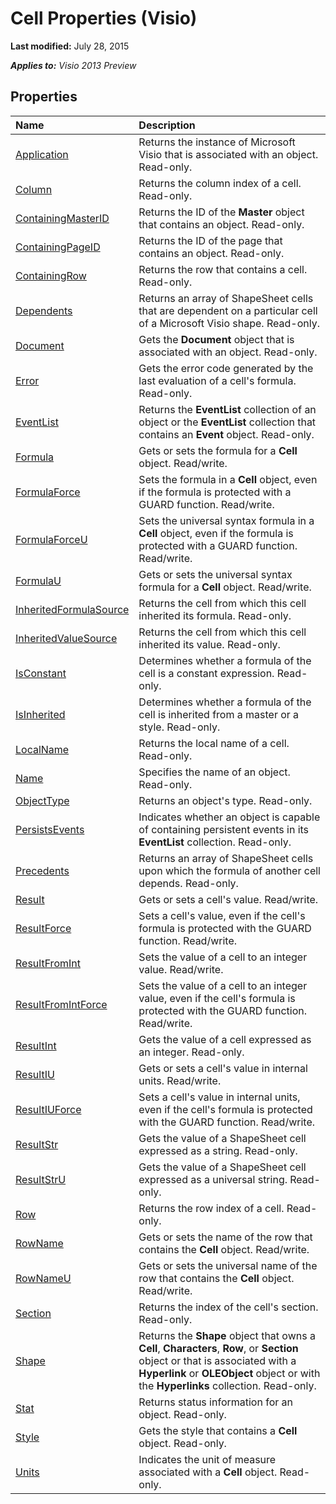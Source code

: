
# Cell Properties (Visio)

 **Last modified:** July 28, 2015

 _**Applies to:** Visio 2013 Preview_

## Properties



|**Name**|**Description**|
|:-----|:-----|
| [Application](ec2bd6fb-5c24-acf2-7324-e8db42d903a9.md)|Returns the instance of Microsoft Visio that is associated with an object. Read-only.|
| [Column](4850bc13-96dc-bb68-8c92-476fc430d969.md)|Returns the column index of a cell. Read-only.|
| [ContainingMasterID](1daba8ed-69cd-2c80-8534-ba9fc4956292.md)|Returns the ID of the  **Master** object that contains an object. Read-only.|
| [ContainingPageID](0d4c97cc-d84e-c13e-759b-8805114d191e.md)|Returns the ID of the page that contains an object. Read-only.|
| [ContainingRow](ebe3f83c-6c97-c652-70d1-fb1197873ffb.md)|Returns the row that contains a cell. Read-only.|
| [Dependents](99a1502b-c847-6836-2470-178b595345f9.md)|Returns an array of ShapeSheet cells that are dependent on a particular cell of a Microsoft Visio shape. Read-only.|
| [Document](170f93ef-d60f-c683-a840-f2168479a80d.md)|Gets the  **Document** object that is associated with an object. Read-only.|
| [Error](8c2966b7-f734-cb3a-7bc0-24c2d9575125.md)|Gets the error code generated by the last evaluation of a cell's formula. Read-only.|
| [EventList](d88186f6-ecf6-c645-5250-46e07862a745.md)|Returns the  **EventList** collection of an object or the **EventList** collection that contains an **Event** object. Read-only.|
| [Formula](36636047-9ee7-d461-92fb-0b36853e3201.md)|Gets or sets the formula for a  **Cell** object. Read/write.|
| [FormulaForce](bce2a3c8-eaac-42dc-3a7f-c4838ed6518b.md)|Sets the formula in a  **Cell** object, even if the formula is protected with a GUARD function. Read/write.|
| [FormulaForceU](386003e3-b9e9-4c35-ac14-55bdb8da4375.md)|Sets the universal syntax formula in a  **Cell** object, even if the formula is protected with a GUARD function. Read/write.|
| [FormulaU](931490f6-938c-f783-eb2f-a67505187c90.md)|Gets or sets the universal syntax formula for a  **Cell** object. Read/write.|
| [InheritedFormulaSource](62aedef3-06b1-2fc3-5fd2-03f77668548f.md)|Returns the cell from which this cell inherited its formula. Read-only.|
| [InheritedValueSource](1ffa8293-80a9-a43b-c6e1-b90cb2648efa.md)|Returns the cell from which this cell inherited its value. Read-only.|
| [IsConstant](ed17029d-9044-d6fe-aac0-81fd8ac74b56.md)|Determines whether a formula of the cell is a constant expression. Read-only.|
| [IsInherited](e68ef657-64dc-2e8e-d21f-d8ff5566a12d.md)|Determines whether a formula of the cell is inherited from a master or a style. Read-only.|
| [LocalName](596bf196-6bbc-32f0-e508-03cdf4969a7f.md)|Returns the local name of a cell. Read-only.|
| [Name](293cfa05-7eb8-98d2-0080-378df17a4408.md)|Specifies the name of an object. Read-only.|
| [ObjectType](9abf9d16-e996-2283-5caf-0767b9fdd0a4.md)|Returns an object's type. Read-only.|
| [PersistsEvents](08e3095e-37ef-65f1-7109-b2f9deeeec14.md)|Indicates whether an object is capable of containing persistent events in its  **EventList** collection. Read-only.|
| [Precedents](4461b45a-6fd6-4376-f8b2-4d8a9597111a.md)|Returns an array of ShapeSheet cells upon which the formula of another cell depends. Read-only.|
| [Result](5d97f8e7-0bb4-7334-8cf0-7fb3860fbc2b.md)|Gets or sets a cell's value. Read/write.|
| [ResultForce](96579953-05f2-edf5-02d6-54ef0e632215.md)|Sets a cell's value, even if the cell's formula is protected with the GUARD function. Read/write.|
| [ResultFromInt](1fb4b39b-b868-64b1-1952-405045a11d6f.md)|Sets the value of a cell to an integer value. Read/write.|
| [ResultFromIntForce](e22b2479-a55f-c08b-4d2b-18f8225900fa.md)|Sets the value of a cell to an integer value, even if the cell's formula is protected with the GUARD function. Read/write.|
| [ResultInt](f3e2ef7d-cde1-a0d4-3d02-f5bf329cd0c3.md)|Gets the value of a cell expressed as an integer. Read-only.|
| [ResultIU](4d752d78-e112-bb45-08c7-5411d7d79beb.md)|Gets or sets a cell's value in internal units. Read/write.|
| [ResultIUForce](ae26cf67-5f4c-6431-82ad-0866eac0fabd.md)|Sets a cell's value in internal units, even if the cell's formula is protected with the GUARD function. Read/write.|
| [ResultStr](f5d1236b-2596-298c-1ad4-6e19f5c32ef4.md)|Gets the value of a ShapeSheet cell expressed as a string. Read-only.|
| [ResultStrU](2a2fc8c9-eb2c-6c49-9af6-abc120bbd610.md)|Gets the value of a ShapeSheet cell expressed as a universal string. Read-only.|
| [Row](b31b981d-8034-db03-b7db-06eb98ac744b.md)|Returns the row index of a cell. Read-only.|
| [RowName](4f5f57f9-c147-5991-c3f0-2caad2993d77.md)|Gets or sets the name of the row that contains the  **Cell** object. Read/write.|
| [RowNameU](3c73ed3d-851f-faf4-fab0-76d6602da82b.md)|Gets or sets the universal name of the row that contains the  **Cell** object. Read/write.|
| [Section](aab8e98c-e28b-033e-1c29-852f5ad2861f.md)|Returns the index of the cell's section. Read-only.|
| [Shape](4929ea4e-6498-8ddc-1c38-1276043aaa4e.md)|Returns the  **Shape** object that owns a **Cell**,  **Characters**,  **Row**, or  **Section** object or that is associated with a **Hyperlink** or **OLEObject** object or with the **Hyperlinks** collection. Read-only.|
| [Stat](9421a8f1-8cc1-2e29-b145-958908a3efe9.md)|Returns status information for an object. Read-only.|
| [Style](12eec8c7-706a-488e-ad3a-326c9f628f5c.md)|Gets the style that contains a  **Cell** object. Read-only.|
| [Units](075cfda9-8b7a-550b-cf72-b8044c3d461a.md)|Indicates the unit of measure associated with a  **Cell** object. Read-only.|
